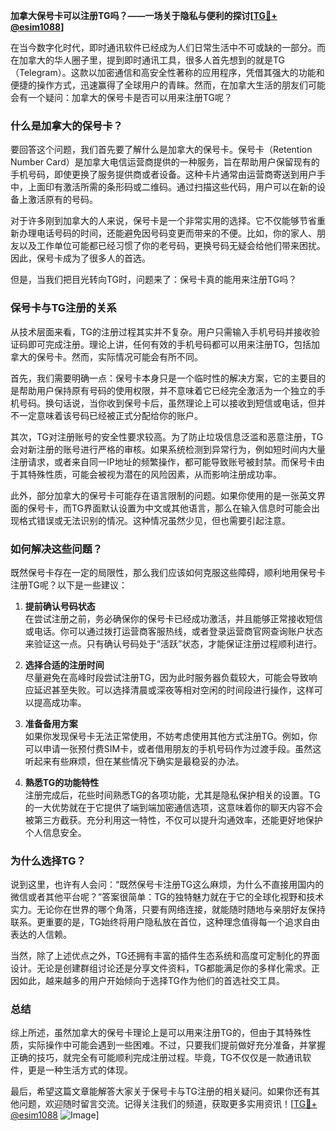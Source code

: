 **加拿大保号卡可以注册TG吗？——一场关于隐私与便利的探讨[[TG💪+ @esim1088](https://t.me/s/esim1088)]**

在当今数字化时代，即时通讯软件已经成为人们日常生活中不可或缺的一部分。而在加拿大的华人圈子里，提到即时通讯工具，很多人首先想到的就是TG（Telegram）。这款以加密通信和高安全性著称的应用程序，凭借其强大的功能和便捷的操作方式，迅速赢得了全球用户的青睐。然而，在加拿大生活的朋友们可能会有一个疑问：加拿大的保号卡是否可以用来注册TG呢？

### **什么是加拿大的保号卡？**

要回答这个问题，我们首先要了解什么是加拿大的保号卡。保号卡（Retention Number Card）是加拿大电信运营商提供的一种服务，旨在帮助用户保留现有的手机号码，即使更换了服务提供商或者设备。这种卡片通常由运营商寄送到用户手中，上面印有激活所需的条形码或二维码。通过扫描这些代码，用户可以在新的设备上激活原有的号码。

对于许多刚到加拿大的人来说，保号卡是一个非常实用的选择。它不仅能够节省重新办理电话号码的时间，还能避免因号码变更而带来的不便。比如，你的家人、朋友以及工作单位可能都已经习惯了你的老号码，更换号码无疑会给他们带来困扰。因此，保号卡成为了很多人的首选。

但是，当我们把目光转向TG时，问题来了：保号卡真的能用来注册TG吗？

### **保号卡与TG注册的关系**

从技术层面来看，TG的注册过程其实并不复杂。用户只需输入手机号码并接收验证码即可完成注册。理论上讲，任何有效的手机号码都可以用来注册TG，包括加拿大的保号卡。然而，实际情况可能会有所不同。

首先，我们需要明确一点：保号卡本身只是一个临时性的解决方案，它的主要目的是帮助用户保持原有号码的使用权限，并不意味着它已经完全激活为一个独立的手机号码。换句话说，当你收到保号卡后，虽然理论上可以接收到短信或电话，但并不一定意味着该号码已经被正式分配给你的账户。

其次，TG对注册账号的安全性要求较高。为了防止垃圾信息泛滥和恶意注册，TG会对新注册的账号进行严格的审核。如果系统检测到异常行为，例如短时间内大量注册请求，或者来自同一IP地址的频繁操作，都可能导致账号被封禁。而保号卡由于其特殊性质，可能会被视为潜在的风险因素，从而影响注册成功率。

此外，部分加拿大的保号卡可能存在语言限制的问题。如果你使用的是一张英文界面的保号卡，而TG界面默认设置为中文或其他语言，那么在输入信息时可能会出现格式错误或无法识别的情况。这种情况虽然少见，但也需要引起注意。

### **如何解决这些问题？**

既然保号卡存在一定的局限性，那么我们应该如何克服这些障碍，顺利地用保号卡注册TG呢？以下是一些建议：

1. **提前确认号码状态**  
   在尝试注册之前，务必确保你的保号卡已经成功激活，并且能够正常接收短信或电话。你可以通过拨打运营商客服热线，或者登录运营商官网查询账户状态来验证这一点。只有确认号码处于“活跃”状态，才能保证注册过程顺利进行。

2. **选择合适的注册时间**  
   尽量避免在高峰时段尝试注册TG，因为此时服务器负载较大，可能会导致响应延迟甚至失败。可以选择清晨或深夜等相对空闲的时间段进行操作，这样可以提高成功率。

3. **准备备用方案**  
   如果你发现保号卡无法正常使用，不妨考虑使用其他方式注册TG。例如，你可以申请一张预付费SIM卡，或者借用朋友的手机号码作为过渡手段。虽然这听起来有些麻烦，但在某些情况下确实是最稳妥的办法。

4. **熟悉TG的功能特性**  
   注册完成后，花些时间熟悉TG的各项功能，尤其是隐私保护相关的设置。TG的一大优势就在于它提供了端到端加密通信选项，这意味着你的聊天内容不会被第三方截获。充分利用这一特性，不仅可以提升沟通效率，还能更好地保护个人信息安全。

### **为什么选择TG？**

说到这里，也许有人会问：“既然保号卡注册TG这么麻烦，为什么不直接用国内的微信或者其他平台呢？”答案很简单：TG的独特魅力就在于它的全球化视野和技术实力。无论你在世界的哪个角落，只要有网络连接，就能随时随地与亲朋好友保持联系。更重要的是，TG始终将用户隐私放在首位，这种理念值得每一个追求自由表达的人信赖。

当然，除了上述优点之外，TG还拥有丰富的插件生态系统和高度可定制化的界面设计。无论是创建群组讨论还是分享文件资料，TG都能满足你的多样化需求。正因如此，越来越多的用户开始倾向于选择TG作为他们的首选社交工具。

### **总结**

综上所述，虽然加拿大的保号卡理论上是可以用来注册TG的，但由于其特殊性质，实际操作中可能会遇到一些困难。不过，只要我们提前做好充分准备，并掌握正确的技巧，就完全有可能顺利完成注册过程。毕竟，TG不仅仅是一款通讯软件，更是一种生活方式的体现。

最后，希望这篇文章能解答大家关于保号卡与TG注册的相关疑问。如果你还有其他问题，欢迎随时留言交流。记得关注我们的频道，获取更多实用资讯！[[TG💪+ @esim1088](https://t.me/s/esim1088) ![Image](https://i.postimg.cc/4NQfJmqS/Snipaste-2025-05-13-00-14-12.png)]